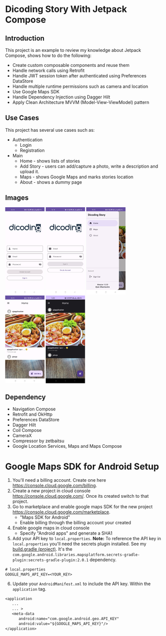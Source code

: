 # Dicoding Story With Jetpack Compose

## Introduction
This project is an example to review my knowledge about Jetpack Compose, shows how to do the
following:
* Create custom composable components and reuse them
* Handle network calls using Retrofit
* Handle JWT session token after authenticated using Preferences DataStore
* Handle multiple runtime permissions such as camera and location
* Use Google Maps SDK
* Handle Dependency Injection using Dagger Hilt 
* Apply Clean Architecture MVVM (Model-View-ViewModel) pattern

## Use Cases
This project has several use cases such as:
* Authentication 
  * Login
  * Registration
* Main
  * Home - shows lists of stories
  * Add Story - users can add/capture a photo, write a description and upload it.
  * Maps - shows Google Maps and marks stories location
  * About - shows a dummy page

## Images
<img src="image/register.jpg" width="25%">
<img src="image/login.jpg" width="25%">
<img src="image/navigation_drawer.jpg" width="25%">
<img src="image/home_light.jpg" width="25%">
<img src="image/home_dark.jpg" width="25%">

## Dependency
* Navigation Compose
* Retrofit and OkHttp
* Preferences DataStore
* Dagger Hilt
* Coil Compose
* CameraX
* Compressor by zetbaitsu
* Google Location Services, Maps and Maps Compose

# Google Maps SDK for Android Setup
1. You'll need a billing account. Create one here https://console.cloud.google.com/billing.
2. Create a new project in cloud console https://console.cloud.google.com/. Once its created switch to that project.
3. Go to marketplace and enable google maps SDK for the new project https://console.cloud.google.com/marketplace.
    - "Maps SDK for Android"
    - Enable billing through the billing account your created
4. Enable google maps in cloud console
    - Specify "Android apps" and generate a SHA1
5. Add your API key to `local.properties`. **Note:** To reference the API key in `local.properties` you'll need the secrets plugin installed. See my [build.gradle (project)](https://github.com/ryandharmawira/DicodingStoryCompose/blob/master/build.gradle.kts). It's the `com.google.android.libraries.mapsplatform.secrets-gradle-plugin:secrets-gradle-plugin:2.0.1` dependency.
```
# local.properties
GOOGLE_MAPS_API_KEY=<YOUR_KEY>
```
6. Update your `AndroidManifest.xml` to include the API key. Within the `application` tag.
```
<application
   ...
   ... >
   <meta-data
	  android:name="com.google.android.geo.API_KEY"
	  android:value="${GOOGLE_MAPS_API_KEY}"/>
</application>
```